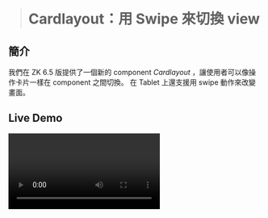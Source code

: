 > # Cardlayout：用 Swipe 來切換 view #

簡介
----
我們在 ZK 6.5 版提供了一個新的 component *Cardlayout* ，讓使用者可以像操作卡片一樣在 component 之間切換。
在 Tablet 上還支援用 swipe 動作來改變畫面。

Live Demo
---------
<video>

Implement
---------
使用上就像 `HBox`、`Hlyout` 一樣，Developer 可以將任何 Component 加到 Cardlayout 下。
`selectedIndex` 會決定當下要顯示哪一個 component、`previous()` 與 `next()` 會改變 `selectedIndex` 的值然後切換畫面。

	<cardlayout id="card" width="300px" height="300px">
		<window title="Window Component" border="normal" width="200px">width: 200px</window>
		<window title="Window Component" border="normal" width="300px">width: 300px</window>
		<window title="Window Component" border="normal" width="400px">width: 400px</window>
	</cardlayout>
	<button onClick="card.previous()">previous</button>
	<button onClick="card.next()">next</button>

這裡有一個跟 size 有關的議題：`Cardlayout` 的大小是固定的，所以第三個 component 右邊 100px 的部份會看不到。

至於用 swipe 動作切換畫面的功能，你無須作任何設定，在 tablet 的環境下會自動運作。
